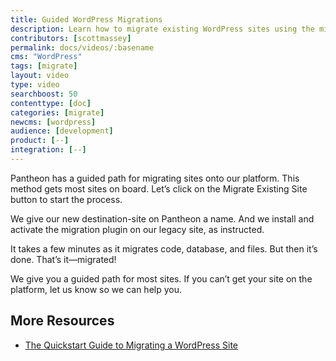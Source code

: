 ```yaml
---
title: Guided WordPress Migrations
description: Learn how to migrate existing WordPress sites using the migration plugin.
contributors: [scottmassey]
permalink: docs/videos/:basename
cms: "WordPress"
tags: [migrate]
layout: video
type: video
searchboost: 50
contenttype: [doc]
categories: [migrate]
newcms: [wordpress]
audience: [development]
product: [--]
integration: [--]
---
```


<Youtube src="ksg1XkH1da8" title="Migrate to Pantheon" />

Pantheon has a guided path for migrating sites onto our platform. This method gets most sites on board. Let’s click on the Migrate Existing Site button to start the process.

We give our new destination-site on Pantheon a name. And we install and activate the migration plugin on our legacy site, as instructed.

It takes a few minutes as it migrates code, database, and files. But then it’s done. That’s it—migrated!

We give you a guided path for most sites. If you can’t get your site on the platform, let us know so we can help you.

## More Resources

- [The Quickstart Guide to Migrating a WordPress Site](https://pantheon.io/resources/quickstart-guide-migrating-wordpress-site)
